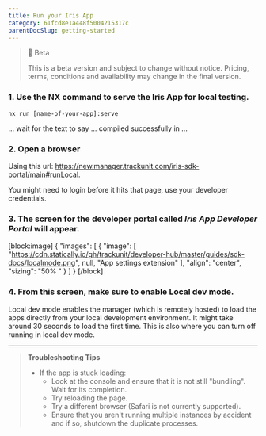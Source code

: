 ```yaml
---
title: Run your Iris App
category: 61fcd8e1a448f5004215317c
parentDocSlug: getting-started
---
```


> 🚧 Beta
> 
> This is a beta version and subject to change without notice. Pricing, terms, conditions and availability may change in the final version.

### 1. Use the NX command to serve the Iris App for local testing.

```
nx run [name-of-your-app]:serve
```

... wait for the text to say ... compiled successfully in ...

### 2. Open a browser 
Using this url: <https://new.manager.trackunit.com/iris-sdk-portal/main#runLocal>.

You might need to login before it hits that page, use your developer credentials.

### 3. The screen for the developer portal called _**Iris App Developer Portal**_ will appear.

[block:image]
{
  "images": [
    {
      "image": [
        "https://cdn.statically.io/gh/trackunit/developer-hub/master/guides/sdk-docs/localmode.png",
        null,
        "App settings extension"
      ],
      "align": "center",
      "sizing": "50% "
    }
  ]
}
[/block]

### 4. From this screen, make sure to enable **Local dev mode**.
Local dev mode enables the manager (which is remotely hosted) to load the apps directly from your local development environment. It might take around 30 seconds to load the first time. This is also where you can turn off running in local dev mode.


---

> **Troubleshooting Tips**
>
> - If the app is stuck loading:
>   - Look at the console and ensure that it is not still "bundling". Wait for its completion.
>   - Try reloading the page.
>   - Try a different browser (Safari is not currently supported).
>   - Ensure that you aren't running multiple instances by accident and if so, shutdown the duplicate processes.
